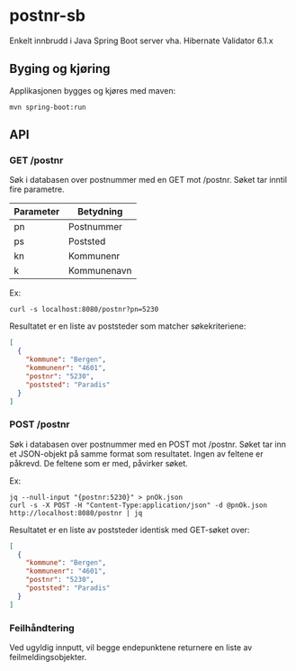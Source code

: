 # postnr-sb
Enkelt innbrudd i Java Spring Boot server vha. Hibernate Validator 6.1.x

## Byging og kjøring

Applikasjonen bygges og kjøres med maven:

```shell
mvn spring-boot:run
```

## API

### GET /postnr

Søk i databasen over postnummer med en GET mot /postnr. Søket tar inntil fire parametre.

| Parameter | Betydning |
--- | --- |
| pn | Postnummer |
| ps | Poststed |
| kn | Kommunenr |
| k | Kommunenavn |

Ex:
```shell
curl -s localhost:8080/postnr?pn=5230
```

Resultatet er en liste av poststeder som matcher søkekriteriene:

```json
[
  {
    "kommune": "Bergen",
    "kommunenr": "4601",
    "postnr": "5230",
    "poststed": "Paradis"
  }
]
```

### POST /postnr

Søk i databasen over postnummer med en POST mot /postnr. Søket tar inn et JSON-objekt på samme format som resultatet. Ingen av feltene er påkrevd. De feltene som er med, påvirker søket.

Ex:
```shell
jq --null-input "{postnr:5230}" > pnOk.json
curl -s -X POST -H "Content-Type:application/json" -d @pnOk.json http://localhost:8080/postnr | jq
```

Resultatet er en liste av poststeder identisk med GET-søket over:

```json
[
  {
    "kommune": "Bergen",
    "kommunenr": "4601",
    "postnr": "5230",
    "poststed": "Paradis"
  }
]
```

### Feilhåndtering

Ved ugyldig innputt, vil begge endepunktene returnere en liste av feilmeldingsobjekter.